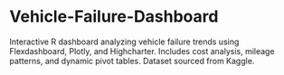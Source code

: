 # Vehicle-Failure-Dashboard
Interactive R dashboard analyzing vehicle failure trends using Flexdashboard, Plotly, and Highcharter. Includes cost analysis, mileage patterns, and dynamic pivot tables. Dataset sourced from Kaggle.
